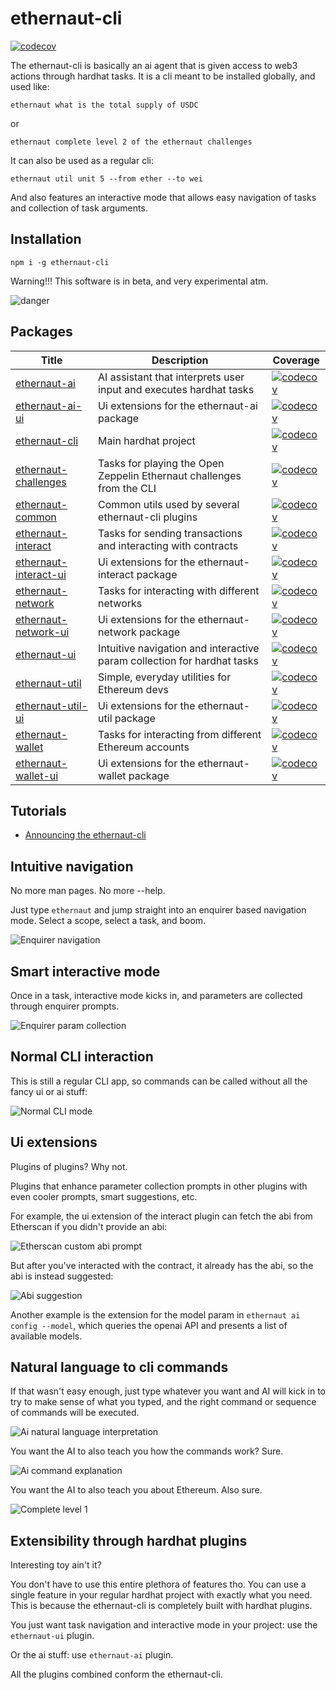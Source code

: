 # ethernaut-cli

[![codecov](https://codecov.io/github/theethernaut/ethernaut-cli/graph/badge.svg?token=ZBKMD0BTEU)](https://codecov.io/github/theethernaut/ethernaut-cli)

The ethernaut-cli is basically an ai agent that is given access to web3 actions through hardhat tasks. It is a cli meant to be installed globally, and used like:

`ethernaut what is the total supply of USDC`

or

`ethernaut complete level 2 of the ethernaut challenges`

It can also be used as a regular cli:

`ethernaut util unit 5 --from ether --to wei`

And also features an interactive mode that allows easy navigation of tasks and collection of task arguments.

## Installation

`npm i -g ethernaut-cli`

Warning!!! This software is in beta, and very experimental atm.

![danger](https://media.giphy.com/media/X8t6i3zOvLfGw/giphy.gif?cid=790b7611j0imei4nyl4pp57rhrk4bjb60d4z2vwc8suct6i1&ep=v1_gifs_search&rid=giphy.gif&ct=g)

## Packages

| Title                                                                   | Description                                                             | Coverage                                                                                                                                                                                           |
| ----------------------------------------------------------------------- | ----------------------------------------------------------------------- | -------------------------------------------------------------------------------------------------------------------------------------------------------------------------------------------------- |
| [ethernaut-ai](packages/title/README.md#ethernaut-ai)                   | AI assistant that interprets user input and executes hardhat tasks      | [![codecov](https://codecov.io/gh/theethernaut/ethernaut-cli/branch/main/graph/badge.svg?flag=ethernaut-ai)](https://codecov.io/gh/theethernaut/ethernaut-cli?flag=ethernaut-ai)                   |
| [ethernaut-ai-ui](packages/title/README.md#ethernaut-ai-ui)             | Ui extensions for the ethernaut-ai package                              | [![codecov](https://codecov.io/gh/theethernaut/ethernaut-cli/branch/main/graph/badge.svg?flag=ethernaut-ai-ui)](https://codecov.io/gh/theethernaut/ethernaut-cli?flag=ethernaut-ai-ui)             |
| [ethernaut-cli](packages/title/README.md#ethernaut-cli)                 | Main hardhat project                                                    | [![codecov](https://codecov.io/gh/theethernaut/ethernaut-cli/branch/main/graph/badge.svg?flag=ethernaut-cli)](https://codecov.io/gh/theethernaut/ethernaut-cli?flag=ethernaut-cli)                 |
| [ethernaut-challenges](packages/title/README.md#ethernaut-challenges)   | Tasks for playing the Open Zeppelin Ethernaut challenges from the CLI   | [![codecov](https://codecov.io/gh/theethernaut/ethernaut-cli/branch/main/graph/badge.svg?flag=ethernaut-challenges)](https://codecov.io/gh/theethernaut/ethernaut-cli?flag=ethernaut-challenges)   |
| [ethernaut-common](packages/title/README.md#ethernaut-common)           | Common utils used by several ethernaut-cli plugins                      | [![codecov](https://codecov.io/gh/theethernaut/ethernaut-cli/branch/main/graph/badge.svg?flag=ethernaut-common)](https://codecov.io/gh/theethernaut/ethernaut-cli?flag=ethernaut-common)           |
| [ethernaut-interact](packages/title/README.md#ethernaut-interact)       | Tasks for sending transactions and interacting with contracts           | [![codecov](https://codecov.io/gh/theethernaut/ethernaut-cli/branch/main/graph/badge.svg?flag=ethernaut-interact)](https://codecov.io/gh/theethernaut/ethernaut-cli?flag=ethernaut-interact)       |
| [ethernaut-interact-ui](packages/title/README.md#ethernaut-interact-ui) | Ui extensions for the ethernaut-interact package                        | [![codecov](https://codecov.io/gh/theethernaut/ethernaut-cli/branch/main/graph/badge.svg?flag=ethernaut-interact-ui)](https://codecov.io/gh/theethernaut/ethernaut-cli?flag=ethernaut-interact-ui) |
| [ethernaut-network](packages/title/README.md#ethernaut-network)         | Tasks for interacting with different networks                           | [![codecov](https://codecov.io/gh/theethernaut/ethernaut-cli/branch/main/graph/badge.svg?flag=ethernaut-network)](https://codecov.io/gh/theethernaut/ethernaut-cli?flag=ethernaut-network)         |
| [ethernaut-network-ui](packages/title/README.md#ethernaut-network-ui)   | Ui extensions for the ethernaut-network package                         | [![codecov](https://codecov.io/gh/theethernaut/ethernaut-cli/branch/main/graph/badge.svg?flag=ethernaut-network-ui)](https://codecov.io/gh/theethernaut/ethernaut-cli?flag=ethernaut-network-ui)   |
| [ethernaut-ui](packages/title/README.md#ethernaut-ui)                   | Intuitive navigation and interactive param collection for hardhat tasks | [![codecov](https://codecov.io/gh/theethernaut/ethernaut-cli/branch/main/graph/badge.svg?flag=ethernaut-ui)](https://codecov.io/gh/theethernaut/ethernaut-cli?flag=ethernaut-ui)                   |
| [ethernaut-util](packages/title/README.md#ethernaut-util)               | Simple, everyday utilities for Ethereum devs                            | [![codecov](https://codecov.io/gh/theethernaut/ethernaut-cli/branch/main/graph/badge.svg?flag=ethernaut-util)](https://codecov.io/gh/theethernaut/ethernaut-cli?flag=ethernaut-util)               |
| [ethernaut-util-ui](packages/title/README.md#ethernaut-util-ui)         | Ui extensions for the ethernaut-util package                            | [![codecov](https://codecov.io/gh/theethernaut/ethernaut-cli/branch/main/graph/badge.svg?flag=ethernaut-util-ui)](https://codecov.io/gh/theethernaut/ethernaut-cli?flag=ethernaut-util-ui)         |
| [ethernaut-wallet](packages/title/README.md#ethernaut-wallet)           | Tasks for interacting from different Ethereum accounts                  | [![codecov](https://codecov.io/gh/theethernaut/ethernaut-cli/branch/main/graph/badge.svg?flag=ethernaut-wallet)](https://codecov.io/gh/theethernaut/ethernaut-cli?flag=ethernaut-wallet)           |
| [ethernaut-wallet-ui](packages/title/README.md#ethernaut-wallet-ui)     | Ui extensions for the ethernaut-wallet package                          | [![codecov](https://codecov.io/gh/theethernaut/ethernaut-cli/branch/main/graph/badge.svg?flag=ethernaut-wallet-ui)](https://codecov.io/gh/theethernaut/ethernaut-cli?flag=ethernaut-wallet-ui)     |

## Tutorials

- [Announcing the ethernaut-cli](https://mirror.xyz/theethernaut.eth/0HP3L4mWzb4isXYERfsncBQgzT1T99uQTH8tvJvICmE)

## Intuitive navigation

No more man pages. No more --help.

Just type `ethernaut` and jump straight into an enquirer based navigation mode. Select a scope, select a task, and boom.

![Enquirer navigation](demos/nav.gif)

## Smart interactive mode

Once in a task, interactive mode kicks in, and parameters are collected through enquirer prompts.

![Enquirer param collection](demos/interactive.gif)

## Normal CLI interaction

This is still a regular CLI app, so commands can be called without all the fancy ui or ai stuff:

![Normal CLI mode](demos/normal.gif)

## Ui extensions

Plugins of plugins? Why not.

Plugins that enhance parameter collection prompts in other plugins with even cooler prompts, smart suggestions, etc.

For example, the ui extension of the interact plugin can fetch the abi from Etherscan if you didn't provide an abi:

![Etherscan custom abi prompt](demos/custom.gif)

But after you've interacted with the contract, it already has the abi, so the abi is instead suggested:

![Abi suggestion](demos/custom1.gif)

Another example is the extension for the model param in `ethernaut ai config --model`, which queries the openai API and presents a list of available models.

## Natural language to cli commands

If that wasn't easy enough, just type whatever you want and AI will kick in to try to make sense of what you typed, and the right command or sequence of commands will be executed.

![Ai natural language interpretation](demos/interpret.gif)

You want the AI to also teach you how the commands work? Sure.

![Ai command explanation](demos/explain.gif)

You want the AI to also teach you about Ethereum. Also sure.

![Complete level 1](demos/teach.gif)

## Extensibility through hardhat plugins

Interesting toy ain't it?

You don't have to use this entire plethora of features tho. You can use a single feature in your regular hardhat project with exactly what you need. This is because the ethernaut-cli is completely built with hardhat plugins.

You just want task navigation and interactive mode in your project: use the `ethernaut-ui` plugin.

Or the ai stuff: use `ethernaut-ai` plugin.

All the plugins combined conform the ethernaut-cli.
